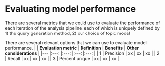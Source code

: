 # Evaluating model performance

There are several metrics that we could use to evaluate the performance of each iteration of the analysis pipeline, each of which is uniquely defined by 1) the query generation method, 2) our choice of topic model


There are several relevant options that we can use to evaluate model performance.
|  	| **Evaluation metric** 	| **Definition** 	| **Benefits** 	| **Other considerations** 	|
|---	|:---:	|:---:	|:---:	|:---:	|
| 1 	| Precision 	| xx 	| xx 	| xx 	|
| 2 	| Recall 	|  xx 	| xx 	| xx 	|
| 3 	| Percent unique 	| xx 	| xx 	| xx 	|

